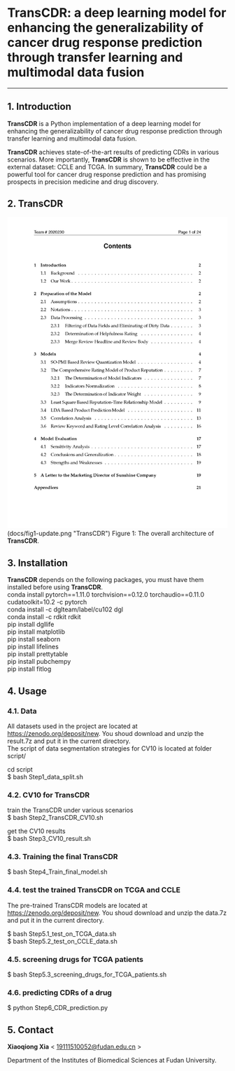 # TransCDR: a deep learning model for enhancing the generalizability of cancer drug response prediction through transfer learning and multimodal data fusion
-----------------------------------------------------------------

## 1. Introduction
**TransCDR** is a Python implementation of a deep learning model for enhancing the generalizability of cancer drug response prediction through transfer learning and multimodal data fusion. 

**TransCDR** achieves state-of-the-art results of predicting CDRs in various scenarios. More importantly, **TransCDR** is shown to be effective in the external dataset: CCLE and TCGA. In summary, **TransCDR** could be a powerful tool for cancer drug response prediction and has promising prospects in precision medicine and drug discovery.

## 2. TransCDR
![contents](https://github.com/RGNil/2020MCM_paper/blob/master/contents.png)(docs/fig1-update.png "TransCDR")
Figure 1: The overall architecture of **TransCDR**.

## 3. Installation
**TransCDR** depends on the following packages, you must have them installed before using **TransCDR**.  
conda install pytorch==1.11.0 torchvision==0.12.0 torchaudio==0.11.0 cudatoolkit=10.2 -c pytorch  
conda install -c dglteam/label/cu102 dgl  
conda install -c rdkit rdkit  
pip install dgllife  
pip install matplotlib  
pip install seaborn  
pip install lifelines  
pip install prettytable  
pip install pubchempy  
pip install fitlog  
## 4. Usage
### 4.1. Data
All datasets used in the project are located at https://zenodo.org/deposit/new. You shoud download and unzip the result.7z and put it in the current directory.  
The script of data segmentation strategies for CV10 is located at folder script/  

cd script  
$ bash Step1_data_split.sh  
 
### 4.2. CV10 for TransCDR  
train the TransCDR under various scenarios  
$ bash Step2_TransCDR_CV10.sh 

get the CV10 results  
$ bash Step3_CV10_result.sh  

### 4.3. Training the final TransCDR  
$ bash Step4_Train_final_model.sh  

### 4.4. test the trained TransCDR on TCGA and CCLE  
The pre-trained TransCDR models are located at https://zenodo.org/deposit/new. You shoud download and unzip the data.7z and put it in the current directory.    

$ bash Step5.1_test_on_TCGA_data.sh  
$ bash Step5.2_test_on_CCLE_data.sh  

### 4.5. screening drugs for TCGA patients
$ bash Step5.3_screening_drugs_for_TCGA_patients.sh  

### 4.6. predicting CDRs of a drug  
$ python Step6_CDR_prediction.py  

## 5. Contact  

**Xiaoqiong Xia** < 19111510052@fudan.edu.cn >  

Department of the Institutes of Biomedical Sciences at Fudan University.   


